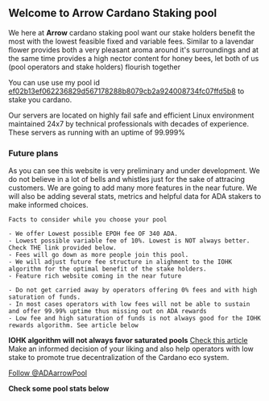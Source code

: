 <!-- Global site tag (gtag.js) - Google Analytics -->

<div id="googleAnalytics"></div>

<script async src="https://www.googletagmanager.com/gtag/js?id=UA-49482893-3"></script>
<script>
  window.dataLayer = window.dataLayer || [];
  function gtag(){dataLayer.push(arguments);}
  gtag('js', new Date());

  gtag('config', 'UA-49482893-3');
</script>


## Welcome to Arrow Cardano Staking pool

We here at **Arrow** cardano staking pool want our stake holders benefit the most with the lowest feasible fixed and variable fees. Similar to a lavendar flower provides both a very pleasant aroma around it's surroundings and at the same time provides a high nector content for honey bees, let both of us (pool operators and stake holders) flourish together

You can use use my pool id [ef02b13ef062236829d567178288b8079cb2a924008734fc07ffd5b8](https://cardanoscan.io/pool/ef02b13ef062236829d567178288b8079cb2a924008734fc07ffd5b8) to stake you cardano.

Our servers are located on highly fail safe and efficient Linux environment maintained 24x7 by technical professionals with decades of experience. These servers as running with an uptime of 99.999%

### Future plans

As you can see this website is very preliminary and under development. We do not believe in a lot of bells and whistles just for the sake of attracing customers. We are going to add many more features in the near future. We will also be adding several stats, metrics and helpful data for ADA stakers to make informed choices.

```
Facts to consider while you choose your pool

- We offer Lowest possible EPOH fee OF 340 ADA.
- Lowest possible variable fee of 10%. Lowest is NOT always better. Check THE link provided below.
- Fees will go down as more people join this pool.
- We will adjust future fee structure in alighment to the IOHK algorithm for the optimal benefit of the stake holders.
- Feature rich website coming in the near future

- Do not get carried away by operators offering 0% fees and with high saturation of funds. 
- In most cases operators with low fees will not be able to sustain and offer 99.99% uptime thus missing out on ADA rewards
- Low fee and high saturation of funds is not always good for the IOHK rewards algorithm. See article below
```
**IOHK algorithm will not always favor saturated pools** [Check this article](https://www.reddit.com/r/cardano/comments/ejie0c/cardano_staking_what_drives_returns_how_to_pick/)  Make an informed decision of your liking and also help operators with low stake to promote true decentralization of the Cardano eco system.

<a href="https://twitter.com/ADAarrowPool?ref_src=twsrc%5Etfw" class="twitter-follow-button" data-show-count="false">Follow @ADAarrowPool</a><script async src="https://platform.twitter.com/widgets.js" charset="utf-8"></script>

**Check some pool stats below**

<script  src="https://ajax.googleapis.com/ajax/libs/jquery/3.4.1/jquery.min.js"></script>
<script>
$.getJSON('https://js.adapools.org/pools/ef02b13ef062236829d567178288b8079cb2a924008734fc07ffd5b8/summary.json', function(data) { 
$.each( data.data, function( i, val ) { 
		a=new Array('tax_fix','pledge','total_stake');
		if(parseInt(val) > 100000) val=Math.round(parseInt(val)/1000000);
		if(i=='blocks_lifetime') val=parseInt(val) + parseInt(data.data.blocks_epoch);

		$('#ef02b13ef062236829d567178288b8079cb2a924008734fc07ffd5b8_'+i).html(val).text();   
}); 
		});
</script>
